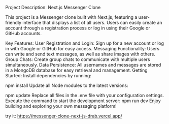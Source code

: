 Project Description: Next.js Messenger Clone

This project is a Messenger clone built with Next.js, featuring a user-friendly interface that displays a list of all users. Users can easily create an account through a registration process or log in using their Google or GitHub accounts.

Key Features:
User Registration and Login: Sign up for a new account or log in with Google or GitHub for easy access.
Messaging Functionality: Users can write and send text messages, as well as share images with others.
Group Chats: Create group chats to communicate with multiple users simultaneously.
Data Persistence: All usernames and messages are stored in a MongoDB database for easy retrieval and management.
Getting Started:
Install dependencies by running:

npm install
Update all Node modules to the latest versions:

npm update
Replace all files in the .env file with your configuration settings.
Execute the command to start the development server:
npm run dev
Enjoy building and exploring your own messaging platform!


try it: https://messenger-clone-next-js-drab.vercel.app/
